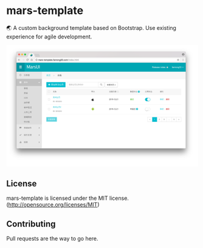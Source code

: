 # mars-template
🌏 A custom background template based on Bootstrap. Use existing experience for agile development.

![chi1](home/images/preview.png)

## License
mars-template is licensed under the MIT license. (http://opensource.org/licenses/MIT)

## Contributing
Pull requests are the way to go here.
